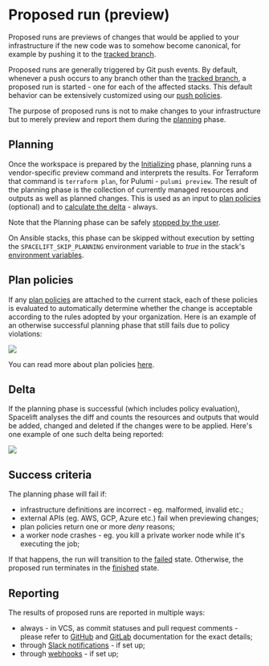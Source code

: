 # Proposed run (preview)

Proposed runs are previews of changes that would be applied to your infrastructure if the new code was to somehow become canonical, for example by pushing it to the [tracked branch](../stack/stack-settings.md#repository-and-branch).

Proposed runs are generally triggered by Git push events. By default, whenever a push occurs to any branch other than the [tracked branch](../stack/stack-settings.md#repository-and-branch), a proposed run is started - one for each of the affected stacks. This default behavior can be extensively customized using our [push policies](../policy/git-push-policy.md).

The purpose of proposed runs is not to make changes to your infrastructure but to merely preview and report them during the [planning](proposed.md#planning) phase.

## Planning

Once the workspace is prepared by the [Initializing](./README.md#initializing) phase, planning runs a vendor-specific preview command and interprets the results. For Terraform that command is `terraform plan`, for Pulumi - `pulumi preview`. The result of the planning phase is the collection of currently managed resources and outputs as well as planned changes. This is used as an input to [plan policies](proposed.md#plan-policies) (optional) and to [calculate the delta](proposed.md#delta) - always.

Note that the Planning phase can be safely [stopped by the user](./README.md#stopping-runs).

On Ansible stacks, this phase can be skipped without execution by setting the `SPACELIFT_SKIP_PLANNING` environment variable to _true_ in the stack's [environment variables](../stack/stack-settings.md#environment-variables).

## Plan policies

If any [plan policies](../policy/terraform-plan-policy.md) are attached to the current stack, each of these policies is evaluated to automatically determine whether the change is acceptable according to the rules adopted by your organization. Here is an example of an otherwise successful planning phase that still fails due to policy violations:

![](../../assets/screenshots/Test_multi-endpoint_support___6__·_Managed_stack.png)

You can read more about plan policies [here](../policy/terraform-plan-policy.md).

## Delta

If the planning phase is successful (which includes policy evaluation), Spacelift analyses the diff and counts the resources and outputs that would be added, changed and deleted if the changes were to be applied. Here's one example of one such delta being reported:

![](<../../assets/screenshots/01DTA81NX98GZ17DFND94KXTPP_·_End-to-end_testing (1).png>)

## Success criteria

The planning phase will fail if:

- infrastructure definitions are incorrect - eg. malformed, invalid etc.;
- external APIs (eg. AWS, GCP, Azure etc.) fail when previewing changes;
- plan policies return one or more _deny_ reasons;
- a worker node crashes - eg. you kill a private worker node while it's executing the job;

If that happens, the run will transition to the [failed](./README.md#failed) state. Otherwise, the proposed run terminates in the [finished](./README.md#finished) state.

## Reporting

The results of proposed runs are reported in multiple ways:

- always - in VCS, as commit statuses and pull request comments - please refer to [GitHub](../../integrations/source-control/github.md) and [GitLab](../../integrations/source-control/gitlab.md) documentation for the exact details;
- through [Slack notifications](../../integrations/chatops/slack.md) - if set up;
- through [webhooks](../../integrations/webhooks.md) - if set up;
